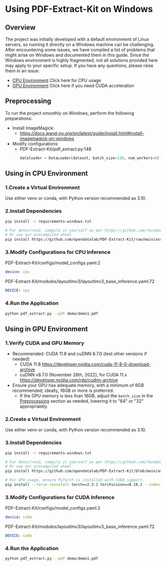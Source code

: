 # Using PDF-Extract-Kit on Windows

## Overview

The project was initially developed with a default environment of Linux servers, so running it directly on a Windows machine can be challenging.
After encountering some issues, we have compiled a list of problems that might arise on Windows and documented them in this guide. Since the Windows environment is highly fragmented, not all solutions provided here may apply to your specific setup. If you have any questions, please raise them in an issue.
- [CPU Environment](#Using-in-CPU-Environment)  Click here for CPU usage
- [GPU Environment](#Using-in-GPU-Environment)  Click here if you need CUDA acceleration

## Preprocessing

To run the project smoothly on Windows, perform the following preparations:
- Install ImageMagick:
  - https://docs.wand-py.org/en/latest/guide/install.html#install-imagemagick-on-windows
- Modify configurations:
  - PDF-Extract-Kit/pdf_extract.py:148 
    ```python
    dataloader = DataLoader(dataset, batch_size=128, num_workers=0)
    ```
    
## Using in CPU Environment

### 1.Create a Virtual Environment

Use either venv or conda, with Python version recommended as 3.10.

### 2.Install Dependencies

```bash
pip install -r requirements-windows.txt

# For detectron2, compile it yourself as per https://github.com/facebookresearch/detectron2/issues/5114
# Or use our precompiled wheel
pip install https://github.com/opendatalab/PDF-Extract-Kit/raw/main/assets/whl/detectron2-0.6-cp310-cp310-win_amd64.whl
```

### 3.Modify Configurations for CPU Inference

PDF-Extract-Kit/configs/model_configs.yaml:2
```yaml
device: cpu
```
PDF-Extract-Kit/modules/layoutlmv3/layoutlmv3_base_inference.yaml:72
```yaml
DEVICE: cpu
```

### 4.Run the Application

```bash
python pdf_extract.py --pdf demo/demo1.pdf
```

## Using in GPU Environment

### 1.Verify CUDA and GPU Memory

- Recommended: CUDA 11.8 and cuDNN 8.7.0 (test other versions if needed)
  - CUDA 11.8
  https://developer.nvidia.com/cuda-11-8-0-download-archive
  - cuDNN v8.7.0 (November 28th, 2022), for CUDA 11.x
  https://developer.nvidia.com/rdp/cudnn-archive
- Ensure your GPU has adequate memory, with a minimum of 6GB recommended; ideally, 16GB or more is preferred.
  - If the GPU memory is less than 16GB, adjust the `batch_size` in the [Preprocessing](#Preprocessing) section as needed, lowering it to "64" or "32" appropriately.



### 2.Create a Virtual Environment

Use either venv or conda, with Python version recommended as 3.10.

### 3.Install Dependencies

```bash
pip install -r requirements-windows.txt

# For detectron2, compile it yourself as per https://github.com/facebookresearch/detectron2/issues/5114
# Or use our precompiled wheel
pip install https://github.com/opendatalab/PDF-Extract-Kit/blob/main/assets/whl/detectron2-0.6-cp310-cp310-win_amd64.whl

# For GPU usage, ensure PyTorch is installed with CUDA support.
pip install --force-reinstall torch==2.3.1 torchvision==0.18.1 --index-url https://download.pytorch.org/whl/cu118
```

### 3.Modify Configurations for CUDA Inference

PDF-Extract-Kit/configs/model_configs.yaml:2
```yaml
device: cuda
```
PDF-Extract-Kit/modules/layoutlmv3/layoutlmv3_base_inference.yaml:72
```yaml
DEVICE: cuda
```

### 4.Run the Application

```bash
python pdf_extract.py --pdf demo/demo1.pdf
```
